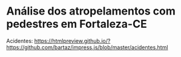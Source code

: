 # Análise dos atropelamentos com pedestres em Fortaleza-CE

Acidentes:  https://htmlpreview.github.io/?https://github.com/bartaz/impress.js/blob/master/acidentes.html